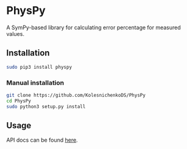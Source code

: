 # PhysPy

A SymPy-based library for calculating error percentage for measured values.

## Installation

```bash
sudo pip3 install physpy
```

### Manual installation

```bash
git clone https://github.com/KolesnichenkoDS/PhysPy
cd PhysPy
sudo python3 setup.py install
```

## Usage

API docs can be found [here](https://kolesnichenkods.github.io/PhysPy/).
